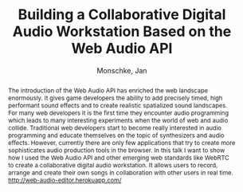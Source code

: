 --- 
title: "Building a Collaborative Digital Audio Workstation Based on the Web Audio API" 
abstract: "The introduction of the Web Audio API has enriched the web landscape enormously. It gives game developers the ability to add precisely timed, high performant sound effects and to create realistic spatialized sound landscapes. For many web developers it is the first time they encounter audio programming which leads to many interesting experiments when the world of web and audio collide. Traditional web developers start to become really interested in audio programming and educate themselves on the topic of synthesizers and audio effects. However, currently there are only few applications that try to create more sophisticates audio production tools in the browser. In this talk I want to show how I used the Web Audio API and other emerging web standards like WebRTC to create a collaborative digital audio workstation. It allows users to record, arrange and create their own songs in collaboration with other users in real time. http://web-audio-editor.herokuapp.com/" 
address: "Paris" 
author: "Monschke, Jan"
webAuthor: "Jan Monschke" 
booktitle: "Proceedings of the International Web Audio Conference" 
editor: "Goldszmidt, Samuel and Schnell, Norbert and Saiz, Victor and Matuszewski, Benjamin" 
month: "January"
pages: "" 
publisher: "IRCAM" 
series: "WAC '15"
track: "Talk"  
year: "2015" 
id: "2015_vid2" 
tags: year2015
media: https://medias.ircam.fr/x7bde3a 
pdflink: none
ISSN: 2663-5844
---